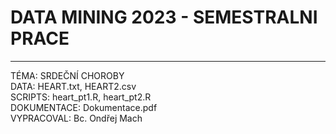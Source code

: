 # DATA MINING 2023 - SEMESTRALNI PRACE
_____________________________________________
TÉMA:           SRDEČNÍ CHOROBY <br />
DATA:           HEART.txt, HEART2.csv<br />
SCRIPTS:        heart_pt1.R, heart_pt2.R<br />
DOKUMENTACE:    Dokumentace.pdf<br />
VYPRACOVAL:     Bc. Ondřej Mach<br />
